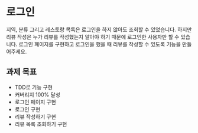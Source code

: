 # 로그인

지역, 분류 그리고 레스토랑 목록은 로그인을 하지 않아도 조회할 수 있었습니다. 하지만 리뷰 작성은 누가 리뷰를 작성했는지 알아야 하기 때문에 로그인한 사용자만 할 수 있습니다. 로그인 페이지를 구현하고 로그인을 했을 때 리뷰를 작성할 수 있도록 기능을 만들어주세요.

## 과제 목표

* TDD로 기능 구현
* 커버리지 100% 달성
* 로그인 페이지 구현
* 로그인 구현
* 리뷰 작성하기 구현
* 리뷰 목록 조회하기 구현
